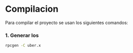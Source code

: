 # Compilacion

Para compilar el proyecto se usan los siguientes comandos:

### 1. Generar los 
```sh
rpcgen -C uber.x
```
